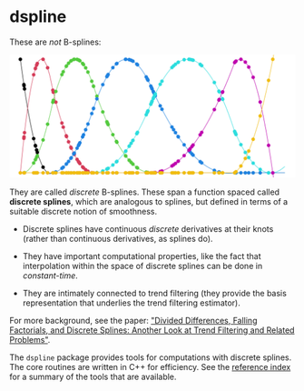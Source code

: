 # dspline

These are *not* B-splines:

![](man/figures/db-spline.png)

They are called *discrete* B-splines. These span a function spaced called
**discrete splines**, which are analogous to splines, but defined in terms of 
a suitable discrete notion of smoothness. 

- Discrete splines have continuous *discrete* derivatives at their knots (rather
  than continuous derivatives, as splines do). 

- They have important computational properties, like the fact that interpolation
within the space of discrete splines can be done in *constant-time*. 

- They are intimately connected to trend filtering (they provide the basis
  representation that underlies the trend filtering estimator). 

For more background, see the paper:
  ["Divided Differences, Falling Factorials, and Discrete Splines:
  Another Look at Trend Filtering and Related
  Problems"](https://www.stat.cmu.edu/~ryantibs/papers/dspline.pdf).

The `dspline` package provides tools for computations with discrete splines. The
core routines are written in C++ for efficiency. See the
[reference index](https://ryantibs.github.io/dspline/reference/index.html) for a
summary of the tools that are available.
<!-- and the getting started guide and vignettes a for examples. -->

